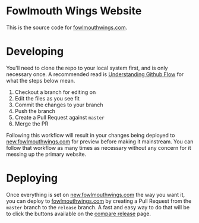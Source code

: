 # Fowlmouth Wings Website
This is the source code for [fowlmouthwings.com](http://www.fowlmouthwings.com).

# Developing
You'll need to clone the repo to your local system first, and is only necessary once.  A recommended read is [Understanding Github Flow](https://guides.github.com/introduction/flow/) for what the steps below mean.

1. Checkout a branch for editing on
2. Edit the files as you see fit
3. Commit the changes to your branch
4. Push the branch
5. Create a Pull Request against `master`
6. Merge the PR

Following this workflow will result in your changes being deployed to [new.fowlmouthwings.com](http://new.fowlmouthwings.com) for preview before making it mainstream. You can follow that workflow as many times as necessary without any concern for it messing up the primary website.

# Deploying
Once everything is set on [new.fowlmouthwings.com](http://new.fowlmouthwings.com) the way you want it, you can deploy to [fowlmouthwings.com](http://fowlmouthwings.com) by creating a Pull Request from the `master` branch to the `release` branch. A fast and easy way to do that will be to click the buttons available on the [compare release](https://github.com/dan9186/fowlmouthwings.com/compare/release...master?expand=1) page.
